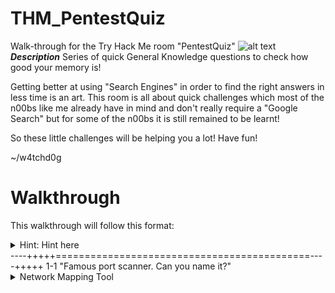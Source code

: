 # THM_PentestQuiz
Walk-through for the Try Hack Me room "PentestQuiz"
![alt text](https://tryhackme.com/room/uploaded/avatars/5f2470dfd717f7bc25080beaf49fe69c.png)
***Description***
Series of quick General Knowledge questions to check how good your memory is!

Getting better at using "Search Engines" in order to find the right answers in less time is an art. This room is all about quick challenges which most of the n00bs like me already have in mind and don't really require a "Google Search" but for some of the n00bs it is still remained to be learnt!

So these little challenges will be helping you a lot! Have fun!

~/w4tchd0g

# Walkthrough

This walkthrough will follow this format:
<details> 
  <summary>Hint: Hint here</summary>
  answer to question here
</details>
----+++++============================================----+++++
1-1 "Famous port scanner. Can you name it?"
<details> 
  <summary>Network Mapping Tool</summary>
  nmap
</details>
